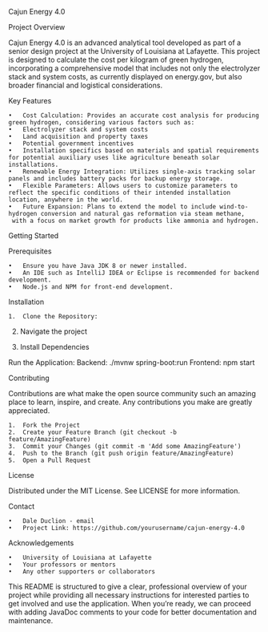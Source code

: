 Cajun Energy 4.0

Project Overview

Cajun Energy 4.0 is an advanced analytical tool developed as part of a senior design 
project at the University of Louisiana at Lafayette. This project is designed to calculate the cost per 
kilogram of green hydrogen, incorporating a comprehensive model that includes not only the electrolyzer 
stack and system costs, as currently displayed on energy.gov, but also broader financial and logistical 
considerations.

Key Features

	•	Cost Calculation: Provides an accurate cost analysis for producing green hydrogen, considering various factors such as:
	•	Electrolyzer stack and system costs
	•	Land acquisition and property taxes
	•	Potential government incentives
	•	Installation specifics based on materials and spatial requirements for potential auxiliary uses like agriculture beneath solar installations.
	•	Renewable Energy Integration: Utilizes single-axis tracking solar panels and includes battery packs for backup energy storage.
	•	Flexible Parameters: Allows users to customize parameters to reflect the specific conditions of their intended installation location, anywhere in the world.
	•	Future Expansion: Plans to extend the model to include wind-to-hydrogen conversion and natural gas reformation via steam methane, 
     with a focus on market growth for products like ammonia and hydrogen.

Getting Started

Prerequisites

	•	Ensure you have Java JDK 8 or newer installed.
	•	An IDE such as IntelliJ IDEA or Eclipse is recommended for backend development.
	•	Node.js and NPM for front-end development.

Installation

	1.	Clone the Repository:

  2.  Navigate the project

  3.  Install Dependencies

Run the Application:
    Backend: ./mvnw spring-boot:run
    Frontend: npm start

    
     
       

Contributing

Contributions are what make the open source community such an amazing place to learn, inspire, and create. Any contributions you make are greatly appreciated.

	1.	Fork the Project
	2.	Create your Feature Branch (git checkout -b feature/AmazingFeature)
	3.	Commit your Changes (git commit -m 'Add some AmazingFeature')
	4.	Push to the Branch (git push origin feature/AmazingFeature)
	5.	Open a Pull Request

License

Distributed under the MIT License. See LICENSE for more information.

Contact

	•	Dale Duclion - email
	•	Project Link: https://github.com/yourusername/cajun-energy-4.0

Acknowledgements

	•	University of Louisiana at Lafayette
	•	Your professors or mentors
	•	Any other supporters or collaborators

This README is structured to give a clear, professional overview of your project while providing all necessary instructions for interested parties to get involved and use the application. When you’re ready, we can proceed with adding JavaDoc comments to your code for better documentation and maintenance.
